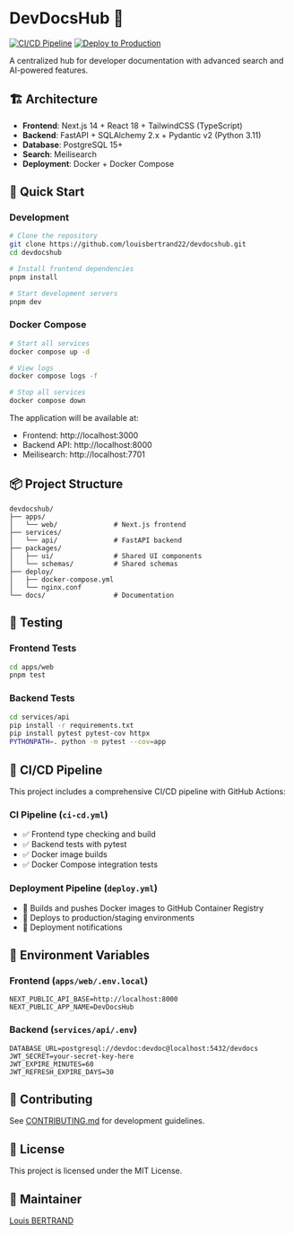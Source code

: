 # DevDocsHub 🚀

[![CI/CD Pipeline](https://github.com/louisbertrand22/devdocshub/actions/workflows/ci-cd.yml/badge.svg)](https://github.com/louisbertrand22/devdocshub/actions/workflows/ci-cd.yml)
[![Deploy to Production](https://github.com/louisbertrand22/devdocshub/actions/workflows/deploy.yml/badge.svg)](https://github.com/louisbertrand22/devdocshub/actions/workflows/deploy.yml)

A centralized hub for developer documentation with advanced search and AI-powered features.

## 🏗️ Architecture

- **Frontend**: Next.js 14 + React 18 + TailwindCSS (TypeScript)
- **Backend**: FastAPI + SQLAlchemy 2.x + Pydantic v2 (Python 3.11)
- **Database**: PostgreSQL 15+
- **Search**: Meilisearch
- **Deployment**: Docker + Docker Compose

## 🚀 Quick Start

### Development

```bash
# Clone the repository
git clone https://github.com/louisbertrand22/devdocshub.git
cd devdocshub

# Install frontend dependencies
pnpm install

# Start development servers
pnpm dev
```

### Docker Compose

```bash
# Start all services
docker compose up -d

# View logs
docker compose logs -f

# Stop all services
docker compose down
```

The application will be available at:
- Frontend: http://localhost:3000
- Backend API: http://localhost:8000
- Meilisearch: http://localhost:7701

## 📦 Project Structure

```
devdocshub/
├── apps/
│   └── web/              # Next.js frontend
├── services/
│   └── api/              # FastAPI backend
├── packages/
│   ├── ui/               # Shared UI components
│   └── schemas/          # Shared schemas
├── deploy/
│   ├── docker-compose.yml
│   └── nginx.conf
└── docs/                 # Documentation
```

## 🧪 Testing

### Frontend Tests

```bash
cd apps/web
pnpm test
```

### Backend Tests

```bash
cd services/api
pip install -r requirements.txt
pip install pytest pytest-cov httpx
PYTHONPATH=. python -m pytest --cov=app
```

## 🔄 CI/CD Pipeline

This project includes a comprehensive CI/CD pipeline with GitHub Actions:

### CI Pipeline (`ci-cd.yml`)
- ✅ Frontend type checking and build
- ✅ Backend tests with pytest
- ✅ Docker image builds
- ✅ Docker Compose integration tests

### Deployment Pipeline (`deploy.yml`)
- 🚢 Builds and pushes Docker images to GitHub Container Registry
- 🚀 Deploys to production/staging environments
- 📢 Deployment notifications

## 📝 Environment Variables

### Frontend (`apps/web/.env.local`)

```env
NEXT_PUBLIC_API_BASE=http://localhost:8000
NEXT_PUBLIC_APP_NAME=DevDocsHub
```

### Backend (`services/api/.env`)

```env
DATABASE_URL=postgresql://devdoc:devdoc@localhost:5432/devdocs
JWT_SECRET=your-secret-key-here
JWT_EXPIRE_MINUTES=60
JWT_REFRESH_EXPIRE_DAYS=30
```

## 🤝 Contributing

See [CONTRIBUTING.md](apps/docs/frontend/CONTRIBUTING.md) for development guidelines.

## 📄 License

This project is licensed under the MIT License.

## 👥 Maintainer

[Louis BERTRAND](https://github.com/louisbertrand22)
